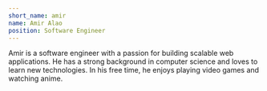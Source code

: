 ```yaml
---
short_name: amir
name: Amir Alao
position: Software Engineer
---
```

Amir is a software engineer with a passion for building scalable web applications. He has a strong background in computer science and loves to learn new technologies. In his free time, he enjoys playing video games and watching anime.
```